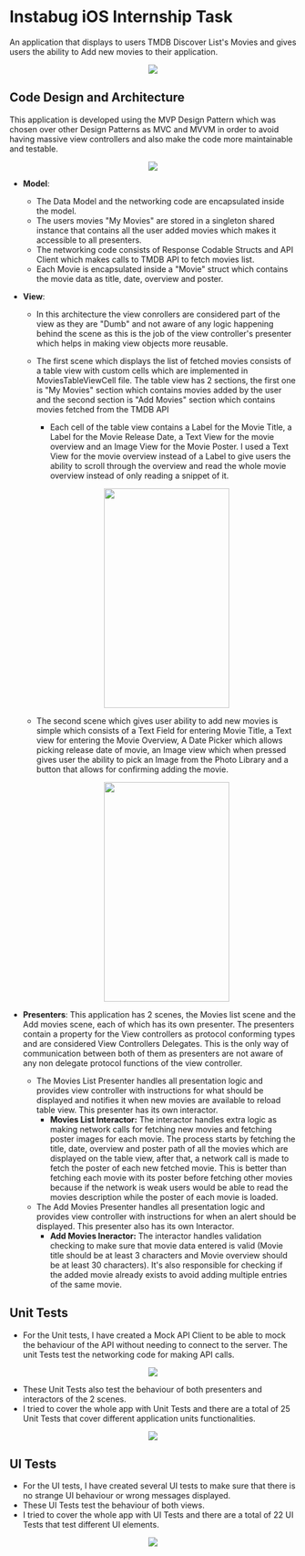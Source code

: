 # <b> Instabug iOS Internship Task </b>
An application that displays to users TMDB Discover List's Movies and gives users the ability to Add new movies to their application.
<p align="center">
  <img src="docs/screens.png">
</p>

## <b> Code Design and Architecture </b>
This application is developed using the MVP Design Pattern which was chosen over other Design Patterns as MVC and MVVM in order to avoid having massive view controllers and also make the code more maintainable and testable.
<p align="center">
  <img src="docs/MVP.png">
</p>

- <b>Model</b>: 
  * The Data Model and the networking code are encapsulated inside the model. 
  * The users movies "My Movies" are stored in a singleton shared instance that contains all the user added movies which makes it accessible to all presenters.
  * The networking code consists of Response Codable Structs and API Client which makes calls to TMDB API to fetch movies list.
  * Each Movie is encapsulated inside a "Movie" struct which contains the movie data as title, date, overview and poster.
- <b>View</b>:
  * In this architecture the view conrollers are considered part of the view as they are "Dumb" and not aware of any logic happening behind the scene as this is the job of the view controller's presenter which helps in making view objects more reusable.
  * The first scene which displays the list of fetched movies consists of a table view with custom cells which are implemented in MoviesTableViewCell file. The table view has 2 sections, the first one is "My Movies" section which contains movies added by the user and the second section is "Add Movies" section which contains movies fetched from the TMDB API
    - Each cell of the table view contains a Label for the Movie Title, a Label for the Movie Release Date, a Text View for the movie overview and an Image View for the Movie Poster. I used a Text View for the movie overview instead of a Label to give users the ability to scroll through the overview and read the whole movie overview instead of only reading a snippet of it.
    <p align="center">
    <img src="docs/MovieView.png" width="220" height="385">
    </p>
    
  * The second scene which gives user ability to add new movies is simple which consists of a Text Field for entering Movie Title, a Text view for entering the Movie Overview, A Date Picker which allows picking release date of movie, an Image view which when pressed gives user the ability to pick an Image from the Photo Library and a button that allows for confirming adding the movie.
    <p align="center">
    <img src="docs/AddMovieView.png" width="220" height="385">
    </p>
    
- <b>Presenters</b>: This application has 2 scenes, the Movies list scene and the Add movies scene, each of which has its own presenter. The presenters contain a property for the View controllers as protocol conforming types and are considered View Controllers Delegates. This is the only way of communication between both of them as presenters are not aware of any non delegate protocol functions of the view controller.
  * The Movies List Presenter handles all presentation logic and provides view controller with instructions for what should be displayed and notifies it when new movies are available to reload table view. This presenter has its own interactor.
    - <b>Movies List Interactor:</b> The interactor handles extra logic as making network calls for fetching new movies and fetching poster images for each movie. The process starts by fetching the title, date, overview and poster path of all the movies which are displayed on the table view, after that, a network call is made to fetch the poster of each new fetched movie. This is better than fetching each movie with its poster before fetching other movies because if the network is weak users would be able to read the movies description while the poster of each movie is loaded.
  * The Add Movies Presenter handles all presentation logic and provides view controller with instructions for when an alert should be displayed. This presenter also has its own Interactor.
    - <b>Add Movies Ineractor:</b> The interactor handles validation checking to make sure that movie data entered is valid (Movie title should be at least 3 characters and Movie overview should be at least 30 characters). It's also responsible for checking if the added movie already exists to avoid adding multiple entries of the same movie.

## <b> Unit Tests </b>
- For the Unit tests, I have created a Mock API Client to be able to mock the behaviour of the API without needing to connect to the server. The unit Tests test the networking code for making API calls.
<p align="center">
  <img src="docs/MockAPIClient.png">
</p>

- These Unit Tests also test the behaviour of both presenters and interactors of the 2 scenes.
- I tried to cover the whole app with Unit Tests and there are a total of 25 Unit Tests that cover different application units functionalities.
<p align="center">
  <img src="docs/unitTests.png">
</p>

## <b> UI Tests </b>
- For the UI tests, I have created several UI tests to make sure that there is no strange UI behaviour or wrong messages displayed. 
- These UI Tests test the behaviour of both views.
- I tried to cover the whole app with UI Tests and there are a total of 22 UI Tests that test different UI elements.
<p align="center">
  <img src="docs/UITests.png">
</p>

